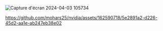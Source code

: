 ![Capture d'écran 2024-04-03 105734](https://github.com/mohars25/nvidia/assets/162590718/edb08c87-2a29-4f62-8344-4cfb4ab351e2)

https://github.com/mohars25/nvidia/assets/162590718/5e2891a2-d226-45d2-aa1e-ab247eb38e02

